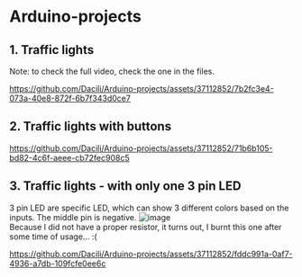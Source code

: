 # Arduino-projects


## 1. Traffic lights    
Note: to check the full video, check the one in the files.  

https://github.com/Dacili/Arduino-projects/assets/37112852/7b2fc3e4-073a-40e8-872f-6b7f343d0ce7

## 2. Traffic lights with buttons



https://github.com/Dacili/Arduino-projects/assets/37112852/71b6b105-bd82-4c6f-aeee-cb72fec908c5

## 3. Traffic lights - with only one 3 pin LED

3 pin LED are specific LED, which can show 3 different colors based on the inputs. The middle pin is negative.
![image](https://github.com/Dacili/Arduino-projects/assets/37112852/b949792d-b3ea-4e4a-a7f3-23a994145578)  
Because I did not have a proper resistor, it turns out, I burnt this one after some time of usage... :(  



https://github.com/Dacili/Arduino-projects/assets/37112852/fddc991a-0af7-4936-a7db-109fcfe0ee6c

